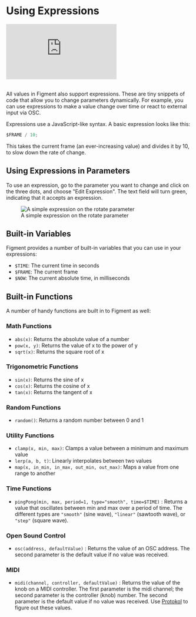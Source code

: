 # Using Expressions

<div class="video-wrapper">
  <iframe  src="https://www.youtube-nocookie.com/embed/Zo2Oev1pz10" frameborder="0" allow="accelerometer; autoplay; clipboard-write; encrypted-media; gyroscope; picture-in-picture; web-share" allowfullscreen></iframe>
</div>

<br/>

All values in Figment also support expressions. These are tiny snippets of code that allow you to change parameters dynamically. For example, you can use expressions to make a value change over time or react to external input via OSC.

Expressions use a JavaScript-like syntax. A basic expression looks like this:

```js
$FRAME / 10;
```

This takes the current frame (an ever-increasing value) and divides it by 10, to slow down the rate of change.

## Using Expressions in Parameters

To use an expression, go to the parameter you want to change and click on the three dots, and choose "Edit Expression". The text field will turn green, indicating that it accepts an expression.

<figure><img src="/img/expressions/simple-expression.png" alt="A simple expression on the rotate parameter"/><figcaption>A simple expression on the rotate parameter</figcaption></figure>

## Built-in Variables

Figment provides a number of built-in variables that you can use in your expressions:

- `$TIME`: The current time in seconds
- `$FRAME`: The current frame
- `$NOW`: The current absolute time, in milliseconds

## Built-in Functions

A number of handy functions are built in to Figment as well:

### Math Functions

- `abs(x)`: Returns the absolute value of a number
- `pow(x, y)`: Returns the value of x to the power of y
- `sqrt(x)`: Returns the square root of x

### Trigonometric Functions

- `sin(x)`: Returns the sine of x
- `cos(x)`: Returns the cosine of x
- `tan(x)`: Returns the tangent of x

### Random Functions

- `random()`: Returns a random number between 0 and 1

### Utility Functions

- `clamp(x, min, max)`: Clamps a value between a minimum and maximum value
- `lerp(a, b, t)`: Linearly interpolates between two values
- `map(x, in_min, in_max, out_min, out_max)`: Maps a value from one range to another

### Time Functions

- `pingPong(min, max, period=1, type="smooth", time=$TIME)` : Returns a value that oscillates between min and max over a period of time. The different types are `"smooth"` (sine wave), `"linear"` (sawtooth wave), or `"step"` (square wave).

### Open Sound Control

- `osc(address, defaultValue)` : Returns the value of an OSC address. The second parameter is the default value if no value was received.

### MIDI

- `midi(channel, controller, defaultValue)` : Returns the value of the knob on a MIDI controller. The first parameter is the midi channel; the second parameter is the controller (knob) number. The second parameter is the default value if no value was received. Use [Protokol](https://hexler.net/protokol) to figure out these values.
